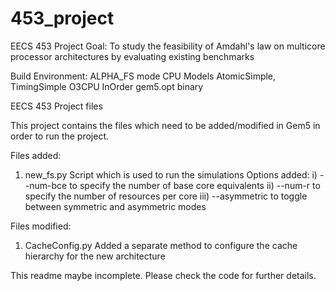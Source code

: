 453_project
===========

EECS 453 Project
Goal: To study the feasibility of Amdahl's law on multicore processor architectures by evaluating existing benchmarks

Build Environment:
  ALPHA_FS mode
  CPU Models AtomicSimple, TimingSimple O3CPU InOrder
  gem5.opt binary

EECS 453 Project files

This project contains the files which need to be added/modified in Gem5 in order to run the project.

Files added:
1. new_fs.py 
  Script which is used to run the simulations
  Options added:
    i) --num-bce to specify the number of base core equivalents
    ii) --num-r to specify the number of resources per core
    iii) --asymmetric to toggle between symmetric and asymmetric modes

Files modified:
1. CacheConfig.py
  Added a separate method to configure the cache hierarchy for the new architecture

This readme maybe incomplete. Please check the code for further details.